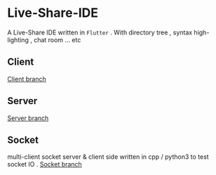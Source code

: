 # Live-Share-IDE
A Live-Share IDE written in `Flutter` . With directory tree , syntax high-lighting , chat room ... etc

## Client 

[Client branch](https://github.com/jason810496/Live-Share-IDE/tree/client)

## Server 

[Server branch](https://github.com/jason810496/Live-Share-IDE/tree/server)

## Socket

multi-client socket server & client side written in cpp / python3 to test socket IO .
[Socket branch](https://github.com/jason810496/Live-Share-IDE/tree/socket)
